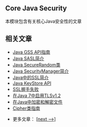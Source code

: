 ## Core Java Security

本模块包含有关核心Java安全性的文章

## 相关文章

+ [Java GSS API指南](docs/Java-GSS-API指南.md)
+ [Java SASL简介](docs/Java-SASL简介.md)
+ [Java SecureRandom类](docs/Java-SecureRandom类.md)
+ [Java SecurityManager简介](docs/Java-SecurityManager简介.md)
+ [Java中的SSL简介](docs/Java中的SSL简介.md)
+ [Java KeyStore API](../../cs/docs/java-security/Java密钥库API.md)
+ [SSL握手失败](../../cs/docs/java-security/SSL握手失败.md)
+ [在Java 7中启用TLSv1.2](../../cs/docs/java-security/在Java7中启用TLSv1.2.md)
+ [在Java中加密和解密文件](../../cs/docs/java-security/在Java中加密和解密文件.md)
+ [Cipher类指南](../../cs/docs/java-security/Cipher类指南.md)

- 更多文章： [[next -->]](../java-security-2/README.md)